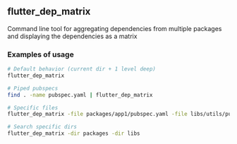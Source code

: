 ## flutter_dep_matrix
Command line tool for aggregating dependencies from multiple packages and displaying the 
dependencies as a matrix

### Examples of usage

```bash
# Default behavior (current dir + 1 level deep)
flutter_dep_matrix

# Piped pubspecs
find . -name pubspec.yaml | flutter_dep_matrix

# Specific files
flutter_dep_matrix -file packages/app1/pubspec.yaml -file libs/utils/pubspec.yaml

# Search specific dirs
flutter_dep_matrix -dir packages -dir libs
```
